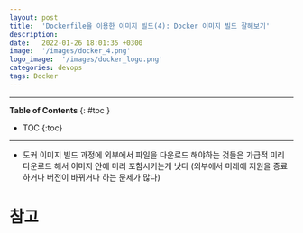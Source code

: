 ```yaml
---
layout: post
title:  'Dockerfile을 이용한 이미지 빌드(4): Docker 이미지 빌드 잘해보기'
description: 
date:   2022-01-26 18:01:35 +0300
image:  '/images/docker_4.png'
logo_image:  '/images/docker_logo.png'
categories: devops
tags: Docker
---
```

---

**Table of Contents**
{: #toc }
*  TOC
{:toc}

---

- 도커 이미지 빌드 과정에 외부에서 파일을 다운로드 해야하는 것들은 가급적 미리 다운로드 해서 이미지 안에 미리 포함시키는게 낫다 (외부에서 미래에 지원을 종료하거나 버전이 바뀌거나 하는 문제가 많다)

# 참고
